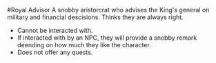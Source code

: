 #Royal Advisor
A snobby aristorcrat who advises the King's general on military and financial descisions. Thinks they are always right.
* Cannot be interacted with.
* If interacted with by an NPC, they will provide a snobby remark deending on how much they like the character.
* Does not offer any quests.
